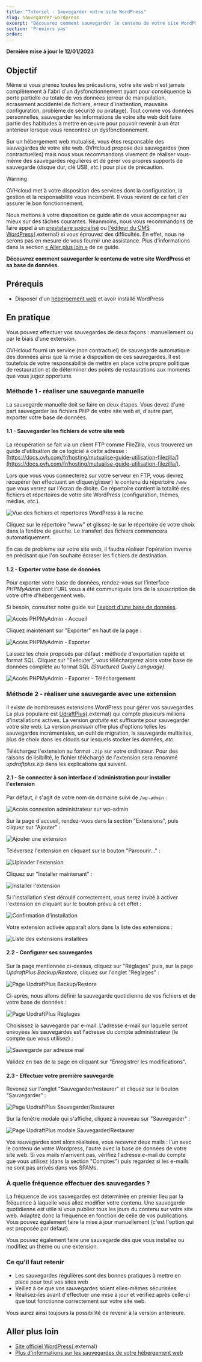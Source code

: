 ```yaml
---
title: "Tutoriel - Sauvegarder votre site WordPress"
slug: sauvegarder-wordpress
excerpt: "Découvrez comment sauvegarder le contenu de votre site WordPress et sa base de données"
section: 'Premiers pas'
order: 
---
```


**Dernière mise à jour le 12/01/2023**

## Objectif

Même si vous prenez toutes les précautions, votre site web n'est jamais complètement à l'abri d'un dysfonctionnement ayant pour conséquence la perte partielle ou totale de vos données (erreur de manipulation, écrasement accidentel de fichiers, erreur d'inattention, mauvaise configuration, problème de sécurité ou piratage). Tout comme vos données personnelles, sauvegarder les informations de votre site web doit faire partie des habitudes à mettre en œuvre pour pouvoir revenir à un état antérieur lorsque vous rencontrez un dysfonctionnement.

Sur un hébergement web mutualisé, vous êtes responsable des sauvegardes de votre site web. OVHcloud propose des sauvegardes (non contractuelles) mais nous vous recommandons vivement de réaliser vous-même des sauvegardes régulières et de gérer vos propres supports de sauvegarde (disque dur, clé USB, _etc._) pour plus de précaution.

> [!warning]
>
> OVHcloud met à votre disposition des services dont la configuration, la gestion et la responsabilité vous incombent. Il vous revient de ce fait d'en assurer le bon fonctionnement.
> 
> Nous mettons à votre disposition ce guide afin de vous accompagner au mieux sur des tâches courantes. Néanmoins, nous vous recommandons de faire appel à un [prestataire spécialisé](https://partner.ovhcloud.com/fr/) ou [l'éditeur du CMS WordPress](https://wordpress.com/fr/support/){.external} si vous éprouvez des difficultés. En effet, nous ne serons pas en mesure de vous fournir une assistance. Plus d'informations dans la section [« Aller plus loin »](#go-further) de ce guide.
>

**Découvrez comment sauvegarder le contenu de votre site WordPress et sa base de données.**

## Prérequis

- Disposer d'un [hébergement web](https://www.ovhcloud.com/fr/web-hosting/) et avoir installé WordPress

## En pratique

Vous pouvez effectuer vos sauvegardes de deux façons : manuellement ou par le biais d'une extension.

OVHcloud fourni un service (non contractuel) de sauvegarde automatique des données ainsi que la mise à disposition de ces sauvegardes. Il est toutefois de votre responsabilité de mettre en place votre propre politique de restauration et de déterminer des points de restaurations aux moments que vous jugez opportuns.

### Méthode 1 - réaliser une sauvegarde manuelle

La sauvegarde manuelle doit se faire en deux étapes. Vous devez d'une part sauvegarder les fichiers PHP de votre site web et, d'autre part, exporter votre base de données.

#### 1.1 - Sauvegarder les fichiers de votre site web

La récupération se fait via un client FTP comme FileZilla, vous trouverez un guide d'utilisation de ce logiciel à cette adresse : [https://docs.ovh.com/fr/hosting/mutualise-guide-utilisation-filezilla/](https://docs.ovh.com/fr/hosting/mutualise-guide-utilisation-filezilla/).

Lors que vous vous connecterez sur votre serveur en FTP, vous devrez récupérer (en effectuant un cliquer/glisser) le contenu du répertoire `/www` que vous verrez sur l'écran de droite. Ce répertoire contient la totalité des fichiers et répertoires de votre site WordPress (configuration, thèmes, médias, _etc._).

![Vue des fichiers et répertoires WordPress à la racine](images/how_to_backup_your_wordpress_1.png)

Cliquez sur le répertoire "www" et glissez-le sur le répertoire de votre choix dans la fenêtre de gauche. Le transfert des fichiers commencera automatiquement.

En cas de problème sur votre site web, il faudra réaliser l'opération inverse en précisant que l'on souhaite écraser les fichiers de destination.

#### 1.2 - Exporter votre base de données

Pour exporter votre base de données, rendez-vous sur l'interface _PHPMyAdmin_ dont l'URL vous a été communiquée lors de la souscription de votre offre d'hébergement web.

Si besoin, consultez notre guide sur [l'export d'une base de données](https://docs.ovh.com/fr/hosting/exportation-bases-donnees/).

![Accès PHPMyAdmin - Accueil](images/how_to_backup_your_wordpress_2.png)

Cliquez maintenant sur "Exporter" en haut de la page :

![Accès PHPMyAdmin - Exporter](images/how_to_backup_your_wordpress_3.png)

Laissez les choix proposés par défaut : méthode d'exportation rapide et format SQL. Cliquez sur "Exécuter", vous téléchargerez alors votre base de données complète au format SQL _(Structured Query Language)_.

![Accès PHPMyAdmin - Exporter - Téléchargement](images/how_to_backup_your_wordpress_4.png)

### Méthode 2 - réaliser une sauvegarde avec une extension

Il existe de nombreuses extensions WordPress pour gérer vos sauvegardes. La plus populaire est [UdraftPlus](https://wordpress.org/plugins/updraftplus/){.external} qui compte plusieurs millions d'installations actives. La version *gratuite* est suffisante pour sauvegarder votre site web. La version *premium* offre plus d'options telles les sauvegardes incrémentales, un outil de migration, la sauvegarde multisites, plus de choix dans les clouds sur lesquels stocker les données, _etc._

Téléchargez l'extension au format `.zip` sur votre ordinateur. Pour des raisons de lisibilité, le fichier téléchargé de l'extension sera renommé _updraftplus.zip_ dans les explications qui suivent.

#### 2.1 - Se connecter à son interface d'administration pour installer l'extension

Par défaut, il s'agit de votre nom de domaine suivi de `/wp-admin` :

![Accès connexion administrateur sur wp-admin](images/how_to_backup_your_wordpress_5.png)

Sur la page d'accueil, rendez-vuos dans la section "Extensions", puis cliquez sur "Ajouter" :

![Ajouter une extension](images/how_to_backup_your_wordpress_6.png)

Téléversez l'extension en cliquant sur le bouton "Parcourir&hellip;" :

![Uploader l'extension](images/how_to_backup_your_wordpress_7.png)

Cliquez sur "Installer maintenant" :

![Installer l'extension](images/how_to_backup_your_wordpress_8.png)

Si l'installation s'est déroulé correctement, vous serez invité à activer l'extension en cliquant sur le bouton prévu à cet effet :

![Confirmation d'installation](images/how_to_backup_your_wordpress_9.png)

Votre extension activée apparaît alors dans la liste des extensions :

![Liste des extensions installées](images/how_to_backup_your_wordpress_10.png)

#### 2.2 - Configurer ses sauvegardes

Sur la page mentionnée ci-dessus, cliquez sur "Réglages" puis, sur la page _UpdraftPlus Backup/Restore_, cliquez sur l'onglet "Réglages" :

![Page UpdraftPlus Backup/Restore](images/how_to_backup_your_wordpress_11.png)

Ci-après, nous allons définir la sauvegarde quotidienne de vos fichiers et de votre base de données :

![Page UpdraftPlus Réglages](images/how_to_backup_your_wordpress_12.png)

Choisissez la sauvegarde par e-mail. L'adresse e-mail sur laquelle seront envoyées les sauvegardes est l'adresse du compte administrateur (le compte que vous utilisez) :

![Sauvegarde par adresse mail](images/how_to_backup_your_wordpress_13.png)

Validez en bas de la page en cliquant sur "Enregistrer les modifications".

#### 2.3 - Effectuer votre première sauvegarde

Revenez sur l'onglet "Sauvegarder/restaurer" et cliquez sur le bouton "Sauvegarder" :

![Page UpdraftPlus Sauvegarder/Restaurer](images/how_to_backup_your_wordpress_14.png)

Sur la fenêtre modale qui s'affiche, cliquez à nouveau sur "Sauvegarder" :

![Page UpdraftPlus modale Sauvegarder/Restaurer](images/how_to_backup_your_wordpress_15.png)

Vos sauvegardes sont alors réalisées, vous recevrez deux mails : l'un avec le contenu de votre Wordpress, l'autre avec la base de données de votre site web.
Si vos mails n'arrivent pas, vérifiez l'adresse e-mail du compte que vous utilisez (dans la section "Comptes") puis regardez si les e-mails ne sont pas arrivés dans vos SPAMs.

### À quelle fréquence effectuer des sauvegardes ?

La fréquence de vos sauvegardes est déterminée en premier lieu par la fréquence à laquelle vous allez modifier votre contenu. Une sauvegarde quotidienne est utile si vous publiez tous les jours du contenu sur votre site web. Adaptez donc la fréquence en fonction de celle de vos publications. Vous pouvez également faire la mise à jour manuellement (c'est l'option qui est proposée par défaut).

Vous pouvez également faire une sauvegarde dès que vous installez ou modifiez un thème ou une extension.

### Ce qu'il faut retenir

- Les sauvegardes régulières sont des bonnes pratiques à mettre en place pour tout vos sites web
- Veillez à ce que vos sauvegardes soient elles-mêmes sécurisées
- Réalisez-les avant d'effectuer une mise à jour et vérifiez après celle-ci que tout fonctionne correctement sur votre site web. 

Vous aurez ainsi toujours la possibilité de revenir à la version antérieure.

## Aller plus loin <a name="go-further"></a>

- [Site officiel WordPress](https://wordpress.org){.external}
- [Plus d'informations sur les sauvegardes de votre hébergement web](https://docs.ovh.com/fr/hosting/specificites-techniques-hebergements-mutualises/#informations-sur-les-sauvegardes-automatiques)
